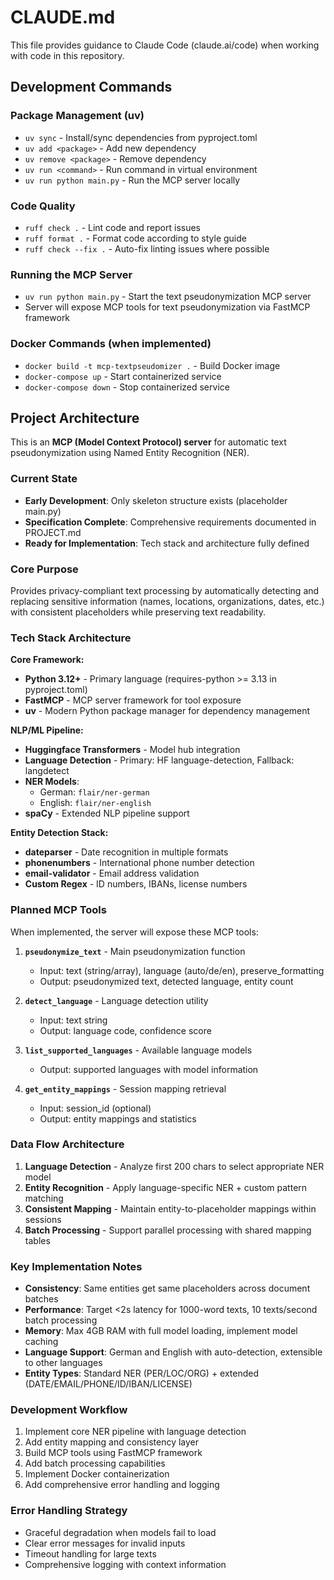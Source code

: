 # CLAUDE.md

This file provides guidance to Claude Code (claude.ai/code) when working with code in this repository.

## Development Commands

### Package Management (uv)
- `uv sync` - Install/sync dependencies from pyproject.toml
- `uv add <package>` - Add new dependency
- `uv remove <package>` - Remove dependency  
- `uv run <command>` - Run command in virtual environment
- `uv run python main.py` - Run the MCP server locally

### Code Quality
- `ruff check .` - Lint code and report issues
- `ruff format .` - Format code according to style guide
- `ruff check --fix .` - Auto-fix linting issues where possible

### Running the MCP Server
- `uv run python main.py` - Start the text pseudonymization MCP server
- Server will expose MCP tools for text pseudonymization via FastMCP framework

### Docker Commands (when implemented)
- `docker build -t mcp-textpseudomizer .` - Build Docker image
- `docker-compose up` - Start containerized service
- `docker-compose down` - Stop containerized service

## Project Architecture

This is an **MCP (Model Context Protocol) server** for automatic text pseudonymization using Named Entity Recognition (NER).

### Current State
- **Early Development**: Only skeleton structure exists (placeholder main.py)
- **Specification Complete**: Comprehensive requirements documented in PROJECT.md
- **Ready for Implementation**: Tech stack and architecture fully defined

### Core Purpose
Provides privacy-compliant text processing by automatically detecting and replacing sensitive information (names, locations, organizations, dates, etc.) with consistent placeholders while preserving text readability.

### Tech Stack Architecture

**Core Framework:**
- **Python 3.12+** - Primary language (requires-python >= 3.13 in pyproject.toml)
- **FastMCP** - MCP server framework for tool exposure
- **uv** - Modern Python package manager for dependency management

**NLP/ML Pipeline:**
- **Huggingface Transformers** - Model hub integration
- **Language Detection** - Primary: HF language-detection, Fallback: langdetect
- **NER Models**: 
  - German: `flair/ner-german`
  - English: `flair/ner-english`
- **spaCy** - Extended NLP pipeline support

**Entity Detection Stack:**
- **dateparser** - Date recognition in multiple formats
- **phonenumbers** - International phone number detection
- **email-validator** - Email address validation
- **Custom Regex** - ID numbers, IBANs, license numbers

### Planned MCP Tools

When implemented, the server will expose these MCP tools:

1. **`pseudonymize_text`** - Main pseudonymization function
   - Input: text (string/array), language (auto/de/en), preserve_formatting
   - Output: pseudonymized text, detected language, entity count

2. **`detect_language`** - Language detection utility
   - Input: text string
   - Output: language code, confidence score

3. **`list_supported_languages`** - Available language models
   - Output: supported languages with model information

4. **`get_entity_mappings`** - Session mapping retrieval
   - Input: session_id (optional)
   - Output: entity mappings and statistics

### Data Flow Architecture
1. **Language Detection** - Analyze first 200 chars to select appropriate NER model
2. **Entity Recognition** - Apply language-specific NER + custom pattern matching
3. **Consistent Mapping** - Maintain entity-to-placeholder mappings within sessions
4. **Batch Processing** - Support parallel processing with shared mapping tables

### Key Implementation Notes
- **Consistency**: Same entities get same placeholders across document batches
- **Performance**: Target <2s latency for 1000-word texts, 10 texts/second batch processing
- **Memory**: Max 4GB RAM with full model loading, implement model caching
- **Language Support**: German and English with auto-detection, extensible to other languages
- **Entity Types**: Standard NER (PER/LOC/ORG) + extended (DATE/EMAIL/PHONE/ID/IBAN/LICENSE)

### Development Workflow
1. Implement core NER pipeline with language detection
2. Add entity mapping and consistency layer  
3. Build MCP tools using FastMCP framework
4. Add batch processing capabilities
5. Implement Docker containerization
6. Add comprehensive error handling and logging

### Error Handling Strategy
- Graceful degradation when models fail to load
- Clear error messages for invalid inputs
- Timeout handling for large texts
- Comprehensive logging with context information